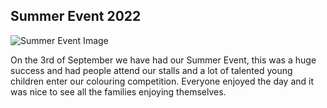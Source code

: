 ## Summer Event 2022

![Summer Event Image](/images/summer-event-image.webp "Summer Event Image")

On the 3rd of September we have had our Summer Event, this was a huge success and had people attend our stalls and a lot of talented young children enter our colouring competition. Everyone enjoyed the day and it was nice to see all the families enjoying themselves.
